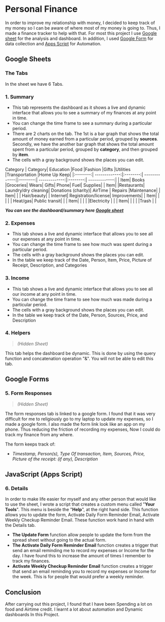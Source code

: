 
# Personal Finance
In order to improve my relationship with money, I decided to keep track of my money so I can be aware of where most of my money is going to. Thus, I made a finance tracker to help with that.
For most this project I use [Google sheet](https://docs.google.com/spreadsheets/d/1vEobyPacJvvCKcYRdku-EP6aoEGuqFK67RVonRGobpY/edit?usp=sharing) for the analysis and dashboard. In addition, I used [Google Form](https://forms.gle/rfmUZF7yRDtMbejJA) for data collection and [Apps Script](https://github.com/Hemephelus/Data-Analyst/blob/ebd313ba68055096e133469ec488202a3d95cd4b/Data%20Analysis%20Projects/Personal%20Finance%20Project/Automation%20Code) for Automation.


## Google Sheets

### The Tabs
In the sheet we have 6 Tabs.

 ### 1. Summary
  - This tab represents the dashboard as it shows a live and dynamic interface that allows you to see a summary of my finances at any point in time. 
  - You can change the time frame to see a summary during a particular period.
  - There are 2 charts on the tab.  The 1st is a bar graph that shows the total amount of money earned from a particular period, grouped by **sources**. Secondly, we have the another bar graph that shows the total amount spent from a particular period, grouped by **category**, and then grouped by **item**.
  - The cells with a gray background shows the places you can edit.

Category
|  Category| Education |Food |Fashion |Gifts |Utilities |Transportation |Home Up Keep|
|:--------:| -------------:|:--------:| -------------:|:--------:| -------------:|:--------:| -------------:|
| Item| Books |Groceries| Wears| Gifts| Phone| Fuel| Supplies|
| Item| |Restaurants| Laundry/dry cleaning| Donations (charity)| AirTime | Repairs |Maintenance|
| Item| | | Hair/beauty| | Internet| Registration/license| Improvements| 
| Item| | | | | Heat/gas| Public transit| |
| Item| | | | |Electricity | | 
| Item| | | | |Trash | | 

***You can see the dashboard/summary here [Google sheet](https://docs.google.com/spreadsheets/d/1vEobyPacJvvCKcYRdku-EP6aoEGuqFK67RVonRGobpY/edit?usp=sharing)***

  ### 2. Expenses
  - This tab shows a live and dynamic interface that allows you to see all our expenses at any point in time. 
  - You can change the time frame to see how much was spent during a particular period.
  - The cells with a gray background shows the places you can edit.
  - In the table we keep track of the Date, Person, Item, Price, Picture of Receipt, Description, and Categories
  ### 3. Income
  
   - This tab shows a live and dynamic interface that allows you to see all our income at any point in time. 
  - You can change the time frame to see how much was made during a particular period.
  - The cells with a gray background shows the places you can edit.
  - In the table we keep track of the Date, Person, Sources, Price, and Description

  ### 4. Helpers
  >   *(Hidden Sheet)*
  
   This tab helps the dashboard be dynamic. This is done by using the query function and concatenation operation "&". You will not be able to edit this tab.

## Google Forms
  ### 5. Form Responses 

>   *(Hidden Sheet)*

  The form responses tab is linked to a google form. I found that it was very difficult for me to religiously go to my laptop to update my expenses, so I made a google form. I also made the form link look like an app on my phone. Thus reducing the friction of recording my expenses, Now I could do track my finance from any where.

The form keeps track of:

 - *Timestamp,  Person(s),  Type Of transaction,  Item, Sources,  Price,
   Picture of the receipt: (if any),  Description*

  
## JavaScript (Apps Script)
  ### 6. Details
In order to make life easier for myself and any other person that would like to use the sheet, I wrote a script that creates a custom menu called  "**Your Tools**". This menu is beside the "**Help**", at the right hand side. This function allows you to update the form, Activate Daily Form Reminder Email, Activate Weekly Checkup Reminder Email. These function work hand in hand with the Details tab.
 -  **The Update Form** function allow people to update the form from the spread sheet without going to the actual form.
 - **The Activate Daily Form Reminder Email** function creates a trigger that send an email reminding me to record my expenses or Income for
   the day. I have found this to increase the amount of times I remember
   to track my finances.
 - **Activate Weekly Checkup Reminder Email** function creates a trigger that send an email reminding you to record my expenses or Income for the week. This is for people that would prefer a weekly reminder.

## Conclusion

After carrying out this project, I found that I have been Spending a lot on food and Airtime credit. I learnt a lot about automation and Dynamic dashboards In this Project.
  

